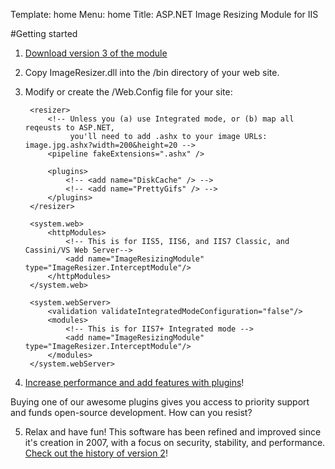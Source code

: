 Template: home
Menu: home
Title: ASP.NET Image Resizing Module for IIS

#Getting started

1) [Download version 3 of the module](/download)

2) Copy ImageResizer.dll into the /bin directory of your web site.

3) Modify or create the /Web.Config file for your site:

	<?xml version="1.0" encoding="utf-8" ?>
	<configuration>
		<configSections>
			<section name="resizer" type="ImageResizer.ResizerSection,ImageResizer" />
		</configSections>

		<resizer>
			<!-- Unless you (a) use Integrated mode, or (b) map all reqeusts to ASP.NET, 
			     you'll need to add .ashx to your image URLs: image.jpg.ashx?width=200&height=20 -->
			<pipeline fakeExtensions=".ashx" />

			<plugins>
				<!-- <add name="DiskCache" /> -->
				<!-- <add name="PrettyGifs" /> -->
			</plugins>	
		</resizer>

		<system.web>
			<httpModules>
				<!-- This is for IIS5, IIS6, and IIS7 Classic, and Cassini/VS Web Server-->
				<add name="ImageResizingModule" type="ImageResizer.InterceptModule"/>
			</httpModules>
		</system.web>

		<system.webServer>
			<validation validateIntegratedModeConfiguration="false"/>
			<modules>
				<!-- This is for IIS7+ Integrated mode -->
				<add name="ImageResizingModule" type="ImageResizer.InterceptModule"/>
			</modules>
		</system.webServer>
	</configuration>

4) [Increase performance and add features with plugins](/plugins)! 

Buying one of our awesome plugins gives you access to priority support and funds open-source development. How can you resist?

5) Relax and have fun! This software has been refined and improved since it's creation in 2007, with a focus on security, stability, and performance. [Check out the history of version 2](http://nathanaeljones.com/products/asp-net-image-resizer/)!